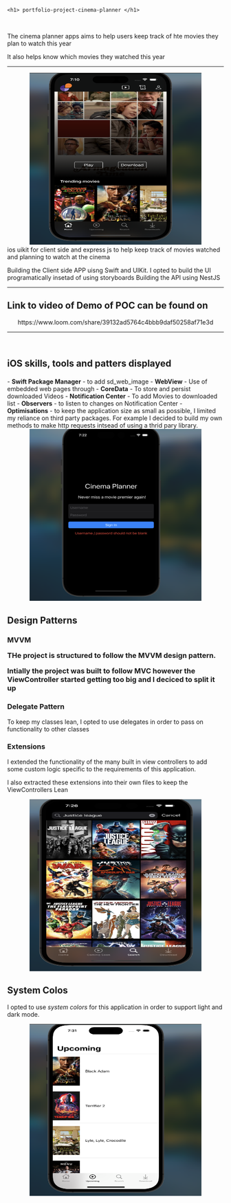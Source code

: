     <h1> portfolio-project-cinema-planner </h1>
<br>
<p>The cinema planner apps aims to help users keep track of hte movies they plan to watch this year</p>
<p>It also helps know which movies they watched this year<p>
<hr>
<div align="center">
<img src="./images/homeView.png" alt="Home View" height="400" width="400"/>
</div>
ios uikit for client side and express js to help keep track of movies watched and planning to watch at the cinema

Building the Client side APP uisng Swift and UIKit. I opted to build the UI programatically insetad of using storyboards
Building the API using NestJS

<hr>
<h2> Link to video of Demo of POC can be found on </h2>
<div align="center">
https://www.loom.com/share/39132ad5764c4bbb9daf50258af71e3d
</div>
<hr>
<br>
<h2> iOS skills, tools and patters displayed </p></h2>
- <strong>Swift Package Manager</strong> - to add sd_web_image
- <strong>WebView</strong> - Use of embedded web pages through
- <strong>CoreData</strong> - To store and persist downloaded Videos
- <strong> Notification Center</strong> - To add Movies to downloaded list
- <strong>Observers</strong> - to listen to changes on Notification Center
- <strong>Optimisations</strong> - to keep the application size as small as possible, I limited my reliance on third party packages. For example I decided to build my own methods to make http requests intsead of using a thrid pary library.

<div align="center">
<img src="./images/blankCredentials.png" alt="Login Screen blank Credentials" height="400" width="400"/>
</div>

<h2>Design Patterns</h2>
<h3><strong>MVVM</strong></3>
<p>THe project is structured to follow the MVVM design pattern.</p>
<p>Intially the project was built to follow MVC however the ViewController started getting too big and I deciced to split it up</p>

<h3><strong>Delegate Pattern</strong></h3>
<p>To keep my classes lean, I opted to use delegates in order to pass on functionality to other classes</p>

<h3>Extensions</h3>
<p>I extended the functionality of the many built in view controllers to add some custom logic specific to the requirements of this application.</p>
<p>I also extracted these extensions into their own files to keep the ViewControllers Lean

<div align="center">
<img src="./images/SearchView.png" alt="Search View" height="400" width="400"/>
</div>

<h2>System Colos</h2>
<p>I opted to use <i> system colors</i> for this application in order to support light and dark mode.

<div align="center">
<img src="./images/UpcomingLight.png" alt="Upcoming Light Theme" height="400" width="400"/>
</div>